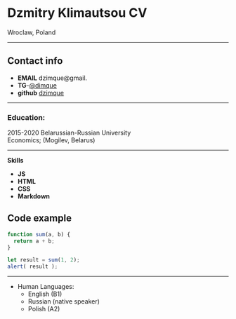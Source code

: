# **Dzmitry Klimautsou CV**
Wroclaw, Poland


-------------------     ----------------------------
## Contact info
* **EMAIL**  dzimque@gmail.
* **TG**-[@dimque](https://t.me/dimque)
* **github**  [dzimque](https://dzimque.github.io/rsschool-cv/cv)

---------
### Education:
2015-2020
Belarussian-Russian University   
Economics; (Mogilev, Belarus)

----------------------------------------
 **Skills**
* __JS__
* __HTML__
* __CSS__
* __Markdown__  

Code example
----------------------------------------

```javascript
function sum(a, b) {
  return a + b;
}

let result = sum(1, 2);
alert( result );
```

----------------------------------------
* Human Languages:
     * English (B1)
     * Russian (native speaker)
     * Polish (A2)

